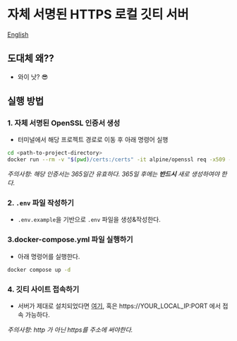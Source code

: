 # 자체 서명된 HTTPS 로컬 깃티 서버

[English](./README.md)

## 도대체 왜??

- 와이 낫? 😎

## 실행 방법

### 1. 자체 서명된 OpenSSL 인증서 생성

- 터미널에서 해당 프로젝트 경로로 이동 후 아래 명령어 실행
  
```bash
cd <path-to-project-directory>
docker run --rm -v "$(pwd)/certs:/certs" -it alpine/openssl req -x509 -newkey rsa:4096 -keyout /certs/localhost.key -out /certs/localhost.crt -days 365 -nodes -subj "/C=US/ST=YourState/L=YourCity/O=YourOrganization/CN=localhost"
```

*주의사항: 해당 인증서는 365일간 유효하다. 365일 후에는  **반드시** 새로 생성하여야 한다.*

### 2. `.env` 파일 작성하기

- `.env.example`을 기반으로 `.env` 파일을 생성&작성한다. 

### 3.docker-compose.yml 파일 실행하기

- 아래 명령어를 실행한다.

```bash
docker compose up -d
```

### 4. 깃티 사이트 접속하기

- 서버가 제대로 설치되었다면 [여기](https://localhost:8003), 혹은 https://YOUR_LOCAL_IP:PORT 에서 접속 가능하다.

*주의사항: http 가 아닌 https를 주소에 써야한다.*